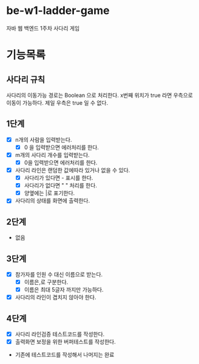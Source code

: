 # be-w1-ladder-game

자바 웹 백엔드 1주차 사다리 게임

# 기능목록

## 사다리 규칙
사다리의 이동가능 경로는 Boolean 으로 처리한다.
x번째 위치가 true 라면 우측으로 이동이 가능하다.
제일 우측은 true 일 수 없다.

## 1단계
- [x] n개의 사람을 입력받는다.
  - [x] 0 을 입력받으면 에러처리를 한다.
- [x] m개의 사다리 개수를 입력받는다.
  - [x] 0을 입력받으면 에러처리를 한다.
- [x] 사다리 라인은 랜덤한 값에따라 있거나 없을 수 있다.
  - [x] 사다리가 있다면 - 표시를 한다.
  - [x] 사다리가 없다면 " " 처리를 한다.
  - [x] 양옆에는 |로 표기한다.
- [x] 사다리의 상태를 화면에 출력한다.

## 2단계
- 없음

## 3단계
- [x] 참가자를 인원 수 대신 이름으로 받는다.
  - [x] 이름은,로 구분한다.
  - [x] 이름은 최대 5글자 까지만 가능하다.
- [x] 사다리의 라인이 겹치지 않아야 한다.

## 4단계
- [x] 사다리 라인검증 테스트코드를 작성한다.
- [x] 출력화면 보정을 위한 버퍼테스트를 작성한다.
- 기존에 테스트코드를 작성해서 나머지는 완료
